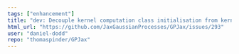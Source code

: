 ```yaml
---
tags: ["enhancement"]
title: "dev: Decouple kernel computation class initialisation from kernel."
html_url: "https://github.com/JaxGaussianProcesses/GPJax/issues/293"
user: "daniel-dodd"
repo: "thomaspinder/GPJax"
---
```


